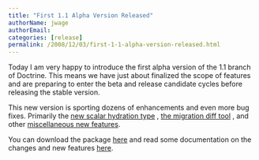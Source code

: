 ```yaml
---
title: "First 1.1 Alpha Version Released"
authorName: jwage
authorEmail:
categories: [release]
permalink: /2008/12/03/first-1-1-alpha-version-released.html
---
```

Today I am very happy to introduce the first alpha version of the 1.1
branch of Doctrine. This means we have just about finalized the scope of
features and are preparing to enter the beta and release candidate
cycles before releasing the stable version.

This new version is sporting dozens of enhancements and even more bug
fixes. Primarily the [new scalar hydration
type](http://www.doctrine-project.org/blog/new-hydration-modes-for-doctrine-1-1)
, [the migration diff
tool](http://www.doctrine-project.org/blog/new-to-migrations-in-1-1) ,
and other [miscellaneous new
features](http://www.doctrine-project.org/blog/doctrine-1-1-development-begins).

You can download the package
[here](http://www.doctrine-project.org/download) and read some
documentation on the changes and new features
[here](http://trac.doctrine-project.org/browser/branches/1.1/UPGRADE_TO_1_1).
